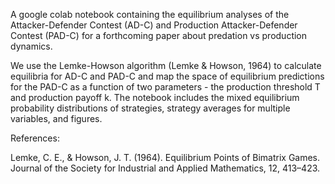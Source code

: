 A google colab notebook containing the equilibrium analyses of the Attacker-Defender Contest (AD-C) and Production Attacker-Defender Contest (PAD-C) for a forthcoming paper about predation vs production dynamics. 

We use the Lemke-Howson algorithm (Lemke & Howson, 1964) to calculate equilibria for AD-C and PAD-C and map the space of equilibrium predictions for the PAD-C as a function of two parameters - the production threshold T and production payoff k. The notebook includes the mixed equilibrium probability distributions of strategies, strategy averages for multiple variables, and figures.

References:

Lemke, C. E., & Howson, J. T. (1964). Equilibrium Points of Bimatrix Games. Journal of the Society for Industrial and Applied Mathematics, 12, 413–423.
